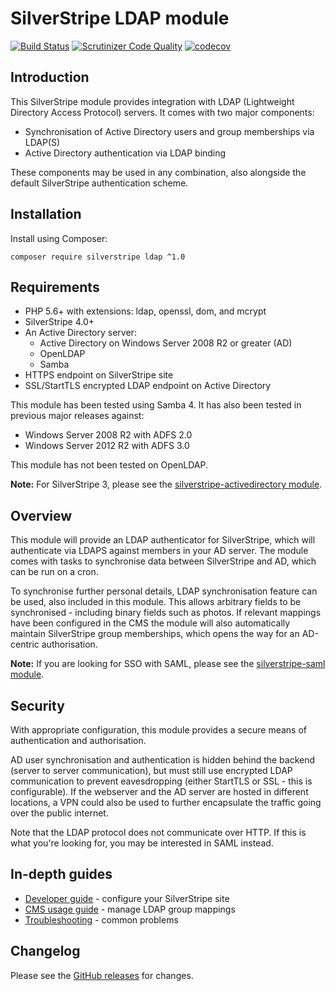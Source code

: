 # SilverStripe LDAP module

[![Build Status](https://travis-ci.org/silverstripe/silverstripe-ldap.svg)](https://travis-ci.org/silverstripe/silverstripe-ldap)
[![Scrutinizer Code Quality](https://scrutinizer-ci.com/g/silverstripe/silverstripe-ldap/badges/quality-score.png)](https://scrutinizer-ci.com/g/silverstripe/silverstripe-ldap/)
[![codecov](https://codecov.io/gh/silverstripe/silverstripe-ldap/branch/master/graph/badge.svg)](https://codecov.io/gh/silverstripe/silverstripe-ldap)

## Introduction

This SilverStripe module provides integration with LDAP (Lightweight Directory Access Protocol) servers. It comes with two major components:

* Synchronisation of Active Directory users and group memberships via LDAP(S)
* Active Directory authentication via LDAP binding

These components may be used in any combination, also alongside the default SilverStripe authentication scheme.

## Installation

Install using Composer:

```
composer require silverstripe ldap ^1.0
```

## Requirements

 * PHP 5.6+ with extensions: ldap, openssl, dom, and mcrypt
 * SilverStripe 4.0+
 * An Active Directory server:
   * Active Directory on Windows Server 2008 R2 or greater (AD)
   * OpenLDAP
   * Samba
 * HTTPS endpoint on SilverStripe site
 * SSL/StartTLS encrypted LDAP endpoint on Active Directory

This module has been tested using Samba 4. It has also been tested in previous major releases against:

 * Windows Server 2008 R2 with ADFS 2.0
 * Windows Server 2012 R2 with ADFS 3.0

This module has not been tested on OpenLDAP.

**Note:** For SilverStripe 3, please see the [silverstripe-activedirectory module](https://github.com/silverstripe/silverstripe-activedirectory).

## Overview

This module will provide an LDAP authenticator for SilverStripe, which will authenticate via LDAPS against members in your AD server. The module comes with tasks to synchronise data between SilverStripe and AD, which can be run on a cron.

To synchronise further personal details, LDAP synchronisation feature can be used, also included in this module. This allows arbitrary fields to be synchronised - including binary fields such as photos. If relevant mappings have been configured in the CMS the module will also automatically maintain SilverStripe group memberships, which opens the way for an AD-centric authorisation.

**Note:** If you are looking for SSO with SAML, please see the [silverstripe-saml module](https://github.com/silverstripe/silverstripe-saml).

## Security

With appropriate configuration, this module provides a secure means of authentication and authorisation.

AD user synchronisation and authentication is hidden behind the backend (server to server communication), but must still use encrypted LDAP communication to prevent eavesdropping (either StartTLS or SSL - this is configurable). If the webserver and the AD server are hosted in different locations, a VPN could also be used to further encapsulate the traffic going over the public internet.

Note that the LDAP protocol does not communicate over HTTP. If this is what you're looking for, you may be interested in SAML instead.

## In-depth guides

* [Developer guide](docs/en/developer.md) - configure your SilverStripe site
* [CMS usage guide](docs/en/usage.md) - manage LDAP group mappings
* [Troubleshooting](docs/en/troubleshooting.md) - common problems

## Changelog

Please see the [GitHub releases](https://github.com/silverstripe/silverstripe-ldap/releases) for changes.
